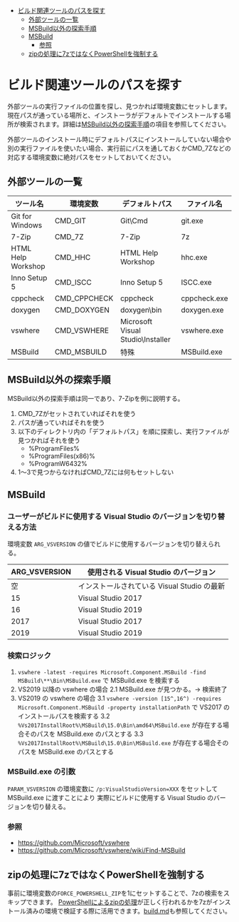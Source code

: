 ﻿- [ビルド関連ツールのパスを探す](#%E3%83%93%E3%83%AB%E3%83%89%E9%96%A2%E9%80%A3%E3%83%84%E3%83%BC%E3%83%AB%E3%81%AE%E3%83%91%E3%82%B9%E3%82%92%E6%8E%A2%E3%81%99)
  - [外部ツールの一覧](#%E5%A4%96%E9%83%A8%E3%83%84%E3%83%BC%E3%83%AB%E3%81%AE%E4%B8%80%E8%A6%A7)
  - [MSBuild以外の探索手順](#msbuild%E4%BB%A5%E5%A4%96%E3%81%AE%E6%8E%A2%E7%B4%A2%E6%89%8B%E9%A0%86)
  - [MSBuild](#msbuild)
    - [参照](#%E5%8F%82%E7%85%A7)
  - [zipの処理に7zではなくPowerShellを強制する](#zip%E3%81%AE%E5%87%A6%E7%90%86%E3%81%AB7z%E3%81%A7%E3%81%AF%E3%81%AA%E3%81%8Fpowershell%E3%82%92%E5%BC%B7%E5%88%B6%E3%81%99%E3%82%8B)

# ビルド関連ツールのパスを探す
外部ツールの実行ファイルの位置を探し、見つかれば環境変数にセットします。現在パスが通っている場所と、インストーラがデフォルトでインストールする場所が検索されます。詳細は[MSBuild以外の探索手順](#msbuild%E4%BB%A5%E5%A4%96%E3%81%AE%E6%8E%A2%E7%B4%A2%E6%89%8B%E9%A0%86)の項目を参照してください。

外部ツールのインストール時にデフォルトパスにインストールしていない場合や別の実行ファイルを使いたい場合、実行前にパスを通しておくかCMD_7Zなどの対応する環境変数に絶対パスをセットしておいてください。

## 外部ツールの一覧
|      ツール名      |   環境変数   |   デフォルトパス   |  ファイル名  |
| ------------------ | ------------ | ------------------ | ------------ |
| Git for Windows    | CMD_GIT      | Git\Cmd            | git.exe      |
| 7-Zip              | CMD_7Z       | 7-Zip              | 7z           |
| HTML Help Workshop | CMD_HHC      | HTML Help Workshop | hhc.exe      |
| Inno Setup 5       | CMD_ISCC     | Inno Setup 5       | ISCC.exe     |
| cppcheck           | CMD_CPPCHECK | cppcheck           | cppcheck.exe |
| doxygen            | CMD_DOXYGEN  | doxygen\bin        | doxygen.exe  |
| vswhere            | CMD_VSWHERE  | Microsoft Visual Studio\Installer | vswhere.exe  |
| MSBuild            | CMD_MSBUILD  | 特殊               | MSBuild.exe  |

## MSBuild以外の探索手順
MSBuild以外の探索手順は同一であり、7-Zipを例に説明する。

1. CMD_7Zがセットされていればそれを使う
2. パスが通っていればそれを使う
3. 以下のディレクトリ内の「デフォルトパス」を順に探索し、実行ファイルが見つかればそれを使う
    * %ProgramFiles%
    * %ProgramFiles(x86)%
    * %ProgramW6432%
4. 1～3で見つからなければCMD_7Zには何もセットしない

## MSBuild

### ユーザーがビルドに使用する Visual Studio のバージョンを切り替える方法

環境変数 ```ARG_VSVERSION``` の値でビルドに使用するバージョンを切り替えられる。

| ARG_VSVERSION  | 使用される Visual Studio のバージョン  |
| -------------- | ------------------------------------- |
| 空             | インストールされている Visual Studio の最新   |
| 15             | Visual Studio 2017                           |
| 16             | Visual Studio 2019                           |
| 2017           | Visual Studio 2017                           |
| 2019           | Visual Studio 2019                           |

### 検索ロジック

1. ```vswhere -latest -requires Microsoft.Component.MSBuild -find MSBuild\**\Bin\MSBuild.exe``` で MSBuild.exe を検索する
2. VS2019 以降の vswhere の場合
  2.1 MSBuild.exe が見つかる。→ 検索終了
3. VS2019 の vswhere の場合
  3.1 ```vswhere -version [15^,16^) -requires Microsoft.Component.MSBuild -property installationPath``` で VS2017 のインストールパスを検索する
  3.2 ```%Vs2017InstallRoot%\MSBuild\15.0\Bin\amd64\MSBuild.exe``` が存在する場合そのパスを MSBuild.exe のパスとする
  3.3 ```%Vs2017InstallRoot%\MSBuild\15.0\Bin\MSBuild.exe``` が存在する場合そのパスを MSBuild.exe のパスとする

### MSBuild.exe の引数

```PARAM_VSVERSION``` の環境変数に ```/p:VisualStudioVersion=XXX``` をセットして MSBuild.exe に渡すことにより
実際にビルドに使用する Visual Studio のバージョンを切り替える。

### 参照
* https://github.com/Microsoft/vswhere
* https://github.com/Microsoft/vswhere/wiki/Find-MSBuild

## zipの処理に7zではなくPowerShellを強制する
事前に環境変数の`FORCE_POWERSHELL_ZIP`を1にセットすることで、7zの検索をスキップできます。
[PowerShellによるzipの処理](zip/readme.md)が正しく行われるかを7zがインストール済みの環境で検証する際に活用できます。[build.md](../build.md#powershell-によるzipファイルの圧縮解凍内容確認の強制)も参照してください。
